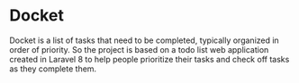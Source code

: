 # Docket
Docket is a list of tasks that need to be completed, typically organized in order of priority.  So the project is based on a todo list web application created in Laravel 8 to help people prioritize their tasks and check off tasks as they complete them.
